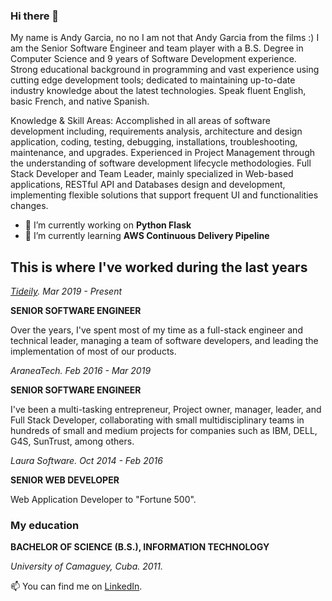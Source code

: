 ### Hi there 👋

My name is Andy Garcia, no no I am not that Andy Garcia from the films :) I am the Senior Software Engineer and team player with a B.S. Degree in Computer Science and 9 years of Software Development experience. Strong educational background in programming and vast experience using cutting edge development tools; dedicated to maintaining up-to-date industry knowledge about the latest technologies. Speak fluent English, basic French, and native Spanish.

Knowledge & Skill Areas: Accomplished in all areas of software development including, requirements analysis, architecture and design application, coding, testing, debugging, installations, troubleshooting, maintenance, and upgrades. Experienced in Project Management through the understanding of software development lifecycle methodologies. Full Stack Developer and Team Leader, mainly specialized in Web-based applications, RESTful API and Databases design and development, implementing flexible solutions that support frequent UI and functionalities changes. 

- 🔭 I’m currently working on **Python Flask**
- 🌱 I’m currently learning **AWS Continuous Delivery Pipeline**

## This is where I've worked during the last years

_[Tideily](https://www.tideily.com). Mar 2019 - Present_

**SENIOR SOFTWARE ENGINEER**

Over the years, I've spent most of my time as a full-stack engineer and technical leader, managing a team of software developers, and leading the implementation of most of our products.

_AraneaTech. Feb 2016 - Mar 2019_

**SENIOR SOFTWARE ENGINEER**

I've been a multi-tasking entrepreneur, Project owner, manager, leader, and Full Stack Developer, collaborating with small multidisciplinary teams in hundreds of small and medium projects for companies such as IBM, DELL, G4S, SunTrust, among others.

_Laura Software. Oct 2014 - Feb 2016_

**SENIOR WEB DEVELOPER**

Web Application Developer to "Fortune 500".

### My education

**BACHELOR OF SCIENCE (B.S.), INFORMATION TECHNOLOGY**

_University of Camaguey, Cuba. 2011._


📫  You can find me on [LinkedIn](https://www.linkedin.com/in/andygarciabarreiro/).

<!--
**andygarcia86/andygarcia86** is a ✨ _special_ ✨ repository because its `README.md` (this file) appears on your GitHub profile.

Here are some ideas to get you started:
- 👯 I’m looking to collaborate on ...
- 🤔 I’m looking for help with ...
- 💬 Ask me about ...
- 📫 How to reach me: ...
- 😄 Pronouns: ...
- ⚡ Fun fact: ...
-->
